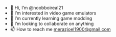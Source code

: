 - 👋 Hi, I’m @noobboireal21
- 👀 I’m interested in video game emulators
- 🌱 I’m currently learning game modding
- 💞️ I’m looking to collaborate on anything
- 📫 How to reach me merazjoel1900@gmail.com 

<!---
noobboireal21/noobboireal21 is a ✨ special ✨ repository because its `README.md` (this file) appears on your GitHub profile.
You can click the Preview link to take a look at your changes.
--->
